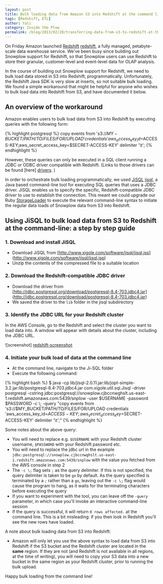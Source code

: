 ```yaml
---
layout: post
title: Bulk loading data from Amazon S3 into Redshift at the command line
tags: [Redshift, ETL]
author: Yali
category: Inside the Plow
permalink: /blog/2013/02/20/transferring-data-from-s3-to-redshift-at-the-command-line
---
```


On Friday Amazon launched [Redshift] [redshift], a fully managed, petabyte-scale data warehouse service. We've been busy since building out Snowplow support for Redshift, so that Snowplow users can use Redshift to store their granular, customer-level and event-level data for OLAP analysis.

In the course of building out Snowplow support for Redshift, we need to bulk load data stored in S3 into Redshift, programmatically. Unfortunately, the Redshift Java SDK is very slow at inserts, so not suitable bulk loading. We found a simple workaround that might be helpful for anyone who wishes to bulk load data into Redshift from S3, and have documented it below.


## An overview of the workaround

Amazon enables users to bulk load data from S3 into Redshift by executing queries with the following form:

{% highlight postgresql %}
copy events
from 's3://$MY-BUCKET/PATH/TO/FILES/FOR/UPLOAD'
credentials 'aws_access_key_id=$ACCESS-KEY;aws_secret_access_key=$SECRET-ACCESS-KEY'
delimiter '\t';
{% endhighlight %}

However, these queries can only be executed in a SQL client running a JDBC or ODBC driver compatible with Redshift. (Links to those drivers can be found [here] [drivers]. )

<!--more-->

In order to orchestrate bulk loading programmatically, we used [JiSQL] [jisql], a Java based command-line tool for executing SQL queries that uses a JDBC driver. JiSQL enables us to specify the specific, Redshift-compatible JDBC driver to use to establish the connection. This meant we could upgrade our Ruby [StorageLoader][storageloader] to execute the relevant command-line syntax to initiate the regular data loads of Snowplow data from S3 into Redshift.

## Using JiSQL to bulk load data from S3 to Redshift at the command-line: a step by step guide

### 1. Download and install JiSQL

* Download JiSQL from [http://www.xigole.com/software/jisql/jisql.jsp] (http://www.xigole.com/software/jisql/jisql.jsp)
* Unzip the contents of the compressed file to a suitable location

### 2. Download the Redshift-compatible JDBC driver

* Download the driver from [http://jdbc.postgresql.org/download/postgresql-8.4-703.jdbc4.jar] (http://jdbc.postgresql.org/download/postgresql-8.4-703.jdbc4.jar)
* We saved the driver to the `lib` folder in the jisql subdirectory

### 3. Identify the JDBC URL for your Redshift cluster

In the AWS Console, go to the Redshift and select the cluster you want to load data into. A window will appear with details about the cluster, including the JDBC URL.

![screenshot] [redshift-screenshot]

### 4. Initiate your bulk load of data at the command line

* At the command line, navigate to the Ji-SQL folder
* Execute the following command:

{% highlight bash %}
$ java -cp lib/jisql-2.0.11.jar:lib/jopt-simple-3.2.jar:lib/postgresql-8.4-703.jdbc4.jar com.xigole.util.sql.Jisql  -driver postgresql -cstring jdbc:postgresql://snowplow.cjbccnwghslt.us-east-1.redshift.amazonaws.com:5439/snplow -user $USERNAME -password $PASSWORD -c \; -query "copy events from 's3://$MY_BUCKET/PATH/TO/FILES/FOR/UPLOAD credentials 'aws_access_key_id=$ACCESS-KEY;aws_secret_access_key=$SECRET-ACCESS-KEY' delimiter '\t';"
{% endhighlight %}

Some notes about the above query:

* You will need to replace e.g. `$USERNAME` with your Redshift cluster username, `$PASSWORD` with your Redshift password etc.
* You will need to replace the jdbc url in the example `jdbc:postgresql://snowplow.cjbccnwghslt.us-east-1.redshift.amazonaws.com:5439/snplow` with the value you fetched from the AWS console in step 2
* The `-c \;` flag sets `;` as the query delimiter. If this is not specified, the query delimiter is taken to be `go` by default. As the query specified is terminated by a `;` rather than a `go`, leaving out the `-c \;` flag would cause the program to hang, as it waits for the terminating characters before executing the query
* If you want to experiment with the tool, you can leave off the `-query` parameter, in which case you'll invoke an interactive command-line session
* If the query is successful, it will return `0 rows affected.` at the command line. This is a bit misleading: if you then look in Redshift you'll see the new rows have loaded.

A note about bulk loading data from S3 into Redshift:

* Amazon will only let you use the above syntax to load data from S3 into Redshift if the S3 bucket and the Redshift cluster are located in the **same** region. If they are not (and Redshift is not available in all regions, at the time of writing), you will need to copy your S3 data into a new bucket in the same region as your Redshift cluster, prior to running the bulk upload.

Happy bulk loading from the command line!

[redshift]: http://aws.amazon.com/redshift/
[drivers]: http://docs.aws.amazon.com/redshift/latest/gsg/before-you-begin.html#getting-started-download-tools
[jdbc-driver]: http://jdbc.postgresql.org/download/postgresql-8.4-703.jdbc4.jar
[jisql]: http://www.xigole.com/software/jisql/jisql.jsp
[storageloader]: https://github.com/snowplow/snowplow/wiki/setting-up-alternative-data-stores
[redshift-screenshot]: /assets/img/blog/2013/02/redshift-jdbc-url.png
